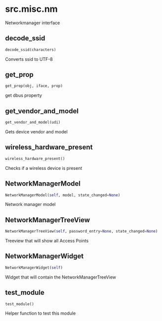 <h1 id="src.misc.nm">src.misc.nm</h1>

Networkmanager interface
<h2 id="src.misc.nm.decode_ssid">decode_ssid</h2>

```python
decode_ssid(characters)
```
Converts ssid to UTF-8
<h2 id="src.misc.nm.get_prop">get_prop</h2>

```python
get_prop(obj, iface, prop)
```
get dbus property
<h2 id="src.misc.nm.get_vendor_and_model">get_vendor_and_model</h2>

```python
get_vendor_and_model(udi)
```
Gets device vendor and model
<h2 id="src.misc.nm.wireless_hardware_present">wireless_hardware_present</h2>

```python
wireless_hardware_present()
```
Checks if a wireless device is present
<h2 id="src.misc.nm.NetworkManagerModel">NetworkManagerModel</h2>

```python
NetworkManagerModel(self, model, state_changed=None)
```
Network manager model
<h2 id="src.misc.nm.NetworkManagerTreeView">NetworkManagerTreeView</h2>

```python
NetworkManagerTreeView(self, password_entry=None, state_changed=None)
```
Treeview that will show all Access Points
<h2 id="src.misc.nm.NetworkManagerWidget">NetworkManagerWidget</h2>

```python
NetworkManagerWidget(self)
```
Widget that will contain the NetworkManagerTreeView
<h2 id="src.misc.nm.test_module">test_module</h2>

```python
test_module()
```
Helper function to test this module

